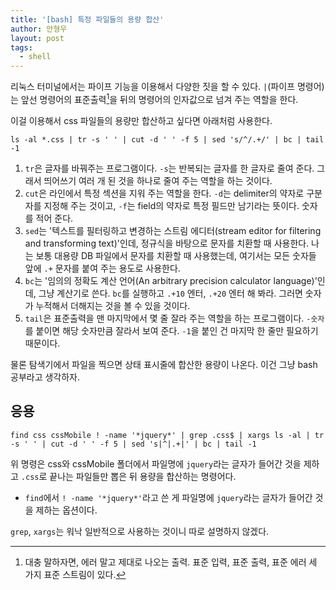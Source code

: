 ```yaml
---
title: '[bash] 특정 파일들의 용량 합산'
author: 안형우
layout: post
tags:
  - shell
---
```


리눅스 터미널에서는 파이프 기능을 이용해서 다양한 짓을 할 수 있다. `|`(파이프 명령어)는 앞선 명령어의 표준출력[^fn1]을 뒤의 명령어의 인자값으로 넘겨 주는 역할을 한다.

이걸 이용해서 css 파일들의 용량만 합산하고 싶다면 아래처럼 사용한다.

    ls -al *.css | tr -s ' ' | cut -d ' ' -f 5 | sed 's/^/.+/' | bc | tail -1

1. `tr`은 글자를 바꿔주는 프로그램이다. `-s`는 반복되는 글자를 한 글자로 줄여 준다. 그래서 띄어쓰기 여러 개 된 것을 하나로 줄여 주는 역할을 하는 것이다.
2. `cut`은 라인에서 특정 섹션을 지워 주는 역할을 한다. `-d`는 delimiter의 약자로 구분자를 지정해 주는 것이고, `-f`는 field의 약자로 특정 필드만 남기라는 뜻이다. 숫자를 적어 준다.
3. `sed`는 '텍스트를 필터링하고 변경하는 스트림 에디터(stream editor for filtering and transforming text)'인데, 정규식을 바탕으로 문자를 치환할 때 사용한다. 나는 보통 대용량 DB 파일에서 문자를 치환할 때 사용했는데, 여기서는 모든 숫자들 앞에 `.+` 문자를 붙여 주는 용도로 사용한다.
4. `bc`는 '임의의 정확도 계산 언어(An arbitrary precision calculator language)'인데, 그냥 계산기로 쓴다. `bc`를 실행하고 `.+10` 엔터, `.+20` 엔터 해 봐라. 그러면 숫자가 누적해서 더해지는 것을 볼 수 있을 것이다.
5. `tail`은 표준출력을 맨 마지막에서 몇 줄 잘라 주는 역할을 하는 프로그램이다. `-숫자`를 붙이면 해당 숫자만큼 잘라서 보여 준다. `-1`을 붙인 건 마지막 한 줄만 필요하기 때문이다.

물론 탐색기에서 파일을 찍으면 상태 표시줄에 합산한 용량이 나온다. 이건 그냥 bash 공부라고 생각하자.

## 응용

    find css cssMobile ! -name '*jquery*' | grep .css$ | xargs ls -al | tr -s ' ' | cut -d ' ' -f 5 | sed 's|^|.+|' | bc | tail -1
    
위 명령은 css와 cssMobile 폴더에서 파일명에 `jquery`라는 글자가 들어간 것을 제하고 `.css`로 끝나는 파일들만 뽑은 뒤 용량을 합산하는 명령어다.

- `find`에서 `! -name '*jquery*'`라고 쓴 게 파일명에 `jquery`라는 글자가 들어간 것을 제하는 옵션이다. 

`grep`, `xargs`는 워낙 일반적으로 사용하는 것이니 따로 설명하지 않겠다.


[^fn1]: 대충 말하자면, 에러 말고 제대로 나오는 출력. 표준 입력, 표준 출력, 표준 에러 세 가지 표준 스트림이 있다.
